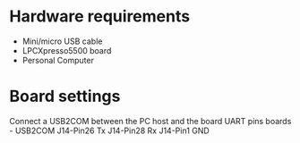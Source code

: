 Hardware requirements
=====================
- Mini/micro USB cable
- LPCXpresso5500 board
- Personal Computer

Board settings
============
Connect a USB2COM between the PC host and the board UART pins
boards           -               USB2COM
J14-Pin26                        Tx
J14-Pin28                        Rx
J14-Pin1                         GND
